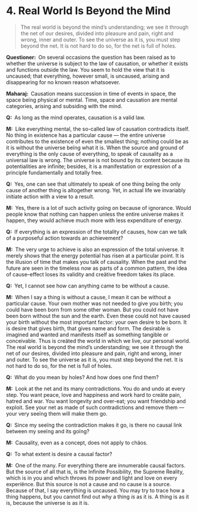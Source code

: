 # 4. Real World Is Beyond the Mind

>The real world is beyond the mind’s understanding; we see it through the net of our desires, divided into pleasure and pain, right and wrong, inner and outer. 
To see the universe as it is, you must step beyond the net. 
It is not hard to do so, for the net is full of holes.

**Questioner:**&ensp;On several occasions the question has been raised as to whether the universe is subject to the law of causation, or whether it exists and functions outside the law. 
You seem to hold the view that it is uncaused; that everything, however small, is uncaused, arising and disappearing for no known reason whatsoever.

**Maharaj:**&ensp;Causation means succession in time of events in space, the space beïng physical or mental. 
Time, space and causation are mental categories, arising and subsiding with the mind.

**Q:**&ensp;As long as the mind operates, causation is a valid law.

**M:**&ensp;Like everything mental, the so-called law of causation contradicts itself. 
No thing in existence has a particular cause — the entire universe contributes to the existence of even the smallest thing; nothing could be as it is without the universe beïng what it is. 
When the source and ground of everything is the only cause of everything, to speak of causality as a universal law is wrong. 
The universe is not bound by its content because its potentialities are infinite; besides, it is a manifestation or expression of a principle fundamentally and totally free.

**Q:**&ensp;Yes, one can see that ultimately to speak of one thing beïng the only cause of another thing is altogether wrong. 
Yet, in actual life we invariably initiate action with a view to a result.

**M:**&ensp;Yes, there is a lot of such activity goïng on because of ignorance. 
Would people know that nothing can happen unless the entire universe makes it happen, they would achieve much more with less expenditure of energy.

**Q:**&ensp;If everything is an expression of the totality of causes, how can we talk of a purposeful action towards an achievement?

**M:**&ensp;The very urge to achieve is also an expression of the total universe. 
It merely shows that the energy potential has risen at a particular point. 
It is the illusion of time that makes you talk of causality. 
When the past and the future are seen in the timeless *now* as parts of a common pattern, the idea of cause–effect loses its validity and creätive freedom takes its place.

**Q:**&ensp;Yet, I cannot see how can anything came to be without a cause.

**M:**&ensp;When I say a thing is without a cause, I mean it can be without a particular cause. 
Your own mother was not needed to give you birth; you could have been born from some other woman. 
But you could not have been born without the sun and the earth. 
Even these could not have caused your birth without the most important factor: your own desire to be born. 
It is desire that gives birth, that gives name and form. 
The desirable is imagined and wanted and manifests itself as something tangible or conceivable. 
Thus is creäted the world in which we live, our personal world. 
The real world is beyond the mind’s understanding; we see it through the net of our desires, divided into pleasure and pain, right and wrong, inner and outer. 
To see the universe as it is, you must step beyond the net. 
It is not hard to do so, for the net is full of holes.

**Q:**&ensp;What do you mean by holes? 
And how does one find them?

**M:**&ensp;Look at the net and its many contradictions. 
You do and undo at every step. 
You want peace, love and happiness and work hard to creäte pain, hatred and war. 
You want longevity and over-eat; you want friendship and exploit. 
See your net as made of such contradictions and remove them — your very seeïng them will make them go.

**Q:**&ensp;Since my seeïng the contradiction makes it go, is there no causal link between my seeïng and its goïng?

**M:**&ensp;Causality, even as a concept, does not apply to chäos.

**Q:**&ensp;To what extent is desire a causal factor?

**M:**&ensp;One of the many. 
For everything there are innumerable causal factors. 
But the source of all that is, is the Infinite Possibility, the Supreme Reality, which is in you and which throws its power and light and love on every experiënce. 
But this source is not a cause and no cause is a source. 
Because of that, I say everything is uncaused. 
You may try to trace how a thing happens, but you cannot find out why a thing *is* as it is. 
A thing is as it is, because the universe is as it is.